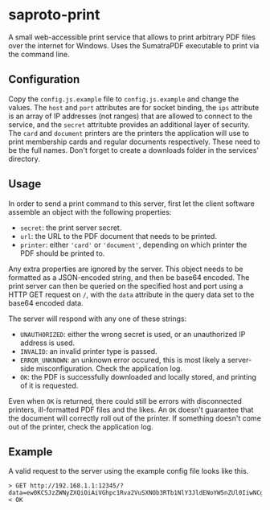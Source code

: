# saproto-print
A small web-accessible print service that allows to print arbitrary PDF files over the internet for Windows. Uses the SumatraPDF executable to print via the command line.

## Configuration
Copy the `config.js.example` file to `config.js.example` and change the values. The `host` and `port` attributes are for socket binding, the `ips` attribute is an array of IP addresses (not ranges) that are allowed to connect to the service, and the `secret` attritubte provides an additional layer of security. The `card` and `document` printers are the printers the application will use to print membership cards and regular documents respectively. These need to be the full names. Don't forget to create a downloads folder in the services' directory.

## Usage
In order to send a print command to this server, first let the client software assemble an object with the following properties:

* `secret`: the print server secret.
* `url`: the URL to the PDF document that needs to be printed.
* `printer`: either `'card'` or `'document'`, depending on which printer the PDF should be printed to.

Any extra properties are ignored by the server. This object needs to be formatted as a JSON-encoded string, and then be base64 encoded. The print server can then be queried on the specified host and port using a HTTP GET request on `/`, with the `data` attribute in the query data set to the base64 encoded data.

The server will respond with any one of these strings:

* `UNAUTHORIZED`: either the wrong secret is used, or an unauthorized IP address is used.
* `INVALID`: an invalid printer type is passed.
* `ERROR_UNKNOWN`: an unknown error occured, this is most likely a server-side misconfiguration. Check the application log.
* `OK`: the PDF is successfully downloaded and locally stored, and printing of it is requested.

Even when `OK` is returned, there could still be errors with disconnected printers, ill-formatted PDF files and the likes. An `OK` doesn't guarantee that the document will correctly roll out of the printer. If something doesn't come out of the printer, check the application log.

## Example

A valid request to the server using the example config file looks like this.

```
> GET http://192.168.1.1:12345/?data=ew0KCSJzZWNyZXQiOiAiVGhpc1Rva2VuSXNOb3RTb1NlY3JldENoYW5nZUl0IiwNCgkidXJsIjogImh0dHA6Ly91bmVjLmVkdS5hei9hcHBsaWNhdGlvbi91cGxvYWRzLzIwMTQvMTIvcGRmLXNhbXBsZS5wZGYiLA0KCSJwcmludGVyIjogImRvY3VtZW50Ig0KfQ
< OK
```